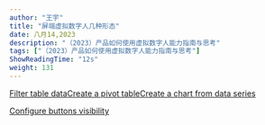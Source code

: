```yaml
---
author: "王宇"
title: "屏端虚拟数字人几种形态"
date: 八月14,2023
description: "（2023）产品如何使用虚拟数字人能力指南与思考"
tags: ["（2023）产品如何使用虚拟数字人能力指南与思考"]
ShowReadingTime: "12s"
weight: 131
---
```

[Filter table data](#)[Create a pivot table](#)[Create a chart from data series](#)

[Configure buttons visibility](/users/tfac-settings.action)